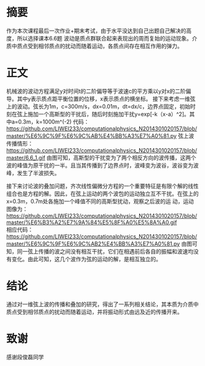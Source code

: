 # 摘要
  作为本次课程最后一次作业+期末考试，由于水平没达到自己出题自己解决的高度，所以选择课本6.6题
  波动是质点群联合起来表现出的周而复始的运动现象。介质中质点受到相邻质点的扰动而随着运动，各质点间存在相互作用的弹力。 
# 正文
  机械波的波动方程满足y对时间t的二阶偏导等于波速c的平方乘以y对x的二阶偏导。其中y表示质点距平衡位置的位移，x表示质点的横坐标。
  接下来考虑一维弦上的波动。弦长为1m，c=300m/s，dx=0.01m，dt=dx/c，边界点固定，初始时刻在弦上施加一个高斯型的干扰后，随后时刻施加干扰y=exp[-k（x-a）^2]。其中a=0.3m，k=1000m^(-2)
  代码：https://github.com/LIWEI233/computationalphysics_N2014301020157/blob/master/%E6%9C%9F%E6%9C%AB%E4%BB%A3%E7%A0%81.py
  弦上波传播情形：https://github.com/LIWEI233/computationalphysics_N2014301020157/blob/master/6.6_1.gif
  由图可知，高斯型的干扰变为了两个相反方向的波传播，这两个波的峰值为原干扰的一半。且当其传播到了边界点时，波峰变为波谷，波谷变为波峰，发生了半波损失。
  
  接下来讨论波的叠加问题，齐次线性偏微分方程的一个重要特征是有限个解的线性组合也是方程的解。因此，在弦上运动的两个波包的运动独立互不干扰。在弦上的x=0.3m，0.7m处各施加一个峰值不同的高斯型扰动，观察之后波的运
  动，运动图像为：https://github.com/LIWEI233/computationalphysics_N2014301020157/blob/master/%E6%B3%A2%E7%9A%84%E5%8F%A0%E5%8A%A0.gif   
  相应代码：https://github.com/LIWEI233/computationalphysics_N2014301020157/blob/master/%E6%9C%9F%E6%9C%AB2%E4%BB%A3%E7%A0%81.py
  由图可知，同一弦上传播的波之间没有相互干扰，它们在相遇前后各自的振幅和波速均没有变化。由此可知，这几个波作为弦的运动的解，是相互独立的。
# 结论
  通过对一维弦上波的传播和叠加的研究，得出了一系列相关结论，其本质为介质中质点受到相邻质点的扰动而随着运动，并将振动形式由远及近的传播开来。
# 致谢
  感谢段俊磊同学

